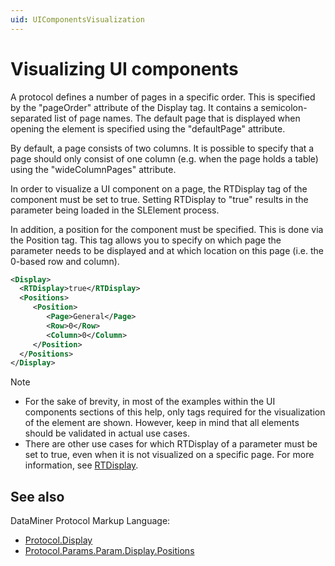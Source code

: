 ```yaml
---
uid: UIComponentsVisualization
---
```


# Visualizing UI components

A protocol defines a number of pages in a specific order. This is specified by the "pageOrder" attribute of the Display tag. It contains a semicolon-separated list of page names. The default page that is displayed when opening the element is specified using the "defaultPage" attribute.

By default, a page consists of two columns. It is possible to specify that a page should only consist of one column (e.g. when the page holds a table) using the "wideColumnPages" attribute.

In order to visualize a UI component on a page, the RTDisplay tag of the component must be set to true. Setting RTDisplay to "true" results in the parameter being loaded in the SLElement process.

In addition, a position for the component must be specified. This is done via the Position tag. This tag allows you to specify on which page the parameter needs to be displayed and at which location on this page (i.e. the 0-based row and column).

```xml
<Display>
  <RTDisplay>true</RTDisplay>
  <Positions>
     <Position>
        <Page>General</Page>
        <Row>0</Row>
        <Column>0</Column>
     </Position>
  </Positions>
</Display>
```

> [!NOTE]
>
> - For the sake of brevity, in most of the examples within the UI components sections of this help, only tags required for the visualization of the element are shown. However, keep in mind that all elements should be validated in actual use cases.
> - There are other use cases for which RTDisplay of a parameter must be set to true, even when it is not visualized on a specific page. For more information, see [RTDisplay](xref:Protocol.Params.Param.Display.RTDisplay).

## See also

DataMiner Protocol Markup Language:

- [Protocol.Display](xref:Protocol.Display)
- [Protocol.Params.Param.Display.Positions](xref:Protocol.Params.Param.Display.Positions)
